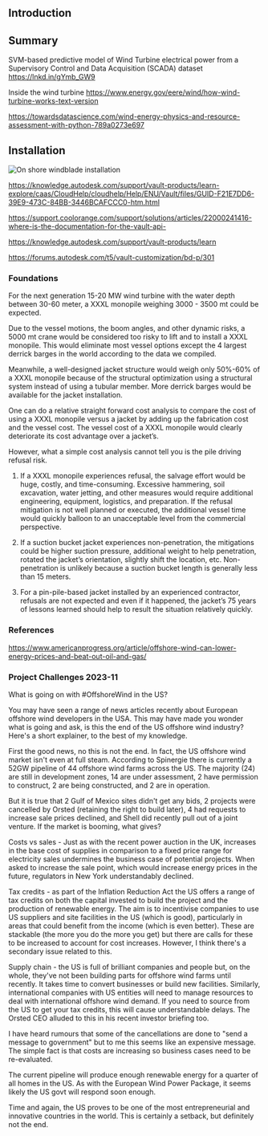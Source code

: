 ## Introduction


## Summary

SVM-based predictive model of Wind Turbine electrical power from a Supervisory Control and Data Acquisition (SCADA) dataset
https://lnkd.in/gYmb_GW9

Inside the wind turbine
https://www.energy.gov/eere/wind/how-wind-turbine-works-text-version


https://towardsdatascience.com/wind-energy-physics-and-resource-assessment-with-python-789a0273e697
## Installation


![On shore windblade installation](https://www.linkedin.com/posts/ips-baltics_blade-installation-ugcPost-6856109022748180482-n4DJ/)

https://knowledge.autodesk.com/support/vault-products/learn-explore/caas/CloudHelp/cloudhelp/Help/ENU/Vault/files/GUID-F21E7DD6-39E9-473C-84BB-3446BCAFCCC0-htm.html

https://support.coolorange.com/support/solutions/articles/22000241416-where-is-the-documentation-for-the-vault-api-

https://knowledge.autodesk.com/support/vault-products/learn


https://forums.autodesk.com/t5/vault-customization/bd-p/301

### Foundations

For the next generation 15-20 MW wind turbine with the water depth between 30-60 meter, a XXXL monopile weighing 3000 - 3500 mt could be expected.

Due to the vessel motions, the boom angles, and other dynamic risks, a 5000 mt crane would be considered too risky to lift and to install a XXXL monopile. This would eliminate most vessel options except the 4 largest derrick barges in the world according to the data we compiled.  

Meanwhile, a well-designed jacket structure would weigh only 50%-60% of a XXXL monopile because of the structural optimization using a structural system instead of using a tubular member. More derrick barges would be available for the jacket installation.  

One can do a relative straight forward cost analysis to compare the cost of using a XXXL monopile versus a jacket by adding up the fabrication cost and the vessel cost. The vessel cost of a XXXL monopile would clearly deteriorate its cost advantage over a jacket’s.

However, what a simple cost analysis cannot tell you is the pile driving refusal risk.

1) If a XXXL monopile experiences refusal, the salvage effort would be huge, costly, and time-consuming. Excessive hammering, soil excavation, water jetting, and other measures would require additional engineering, equipment, logistics, and preparation. If the refusal mitigation is not well planned or executed, the additional vessel time would quickly balloon to an unacceptable level from the commercial perspective.

2) If a suction bucket jacket experiences non-penetration, the mitigations could be higher suction pressure, additional weight to help penetration, rotated the jacket’s orientation, slightly shift the location, etc. Non-penetration is unlikely because a suction bucket length is generally less than 15 meters.

3) For a pin-pile-based jacket installed by an experienced contractor, refusals are not expected and even if it happened, the jacket’s 75 years of lessons learned should help to result the situation relatively quickly.


### References

https://www.americanprogress.org/article/offshore-wind-can-lower-energy-prices-and-beat-out-oil-and-gas/


### Project Challenges 2023-11

What is going on with #OffshoreWind in the US?


You may have seen a range of news articles recently about European offshore wind developers in the USA. This may have made you wonder what is going and ask, is this the end of the US offshore wind industry? Here's a short explainer, to the best of my knowledge.

First the good news, no this is not the end. In fact, the US offshore wind market isn't even at full steam. According to Spinergie there is currently a 52GW pipeline of 44 offshore wind farms across the US. The majority (24) are still in development zones, 14 are under assessment, 2 have permission to construct, 2 are being constructed, and 2 are in operation.

But it is true that 2 Gulf of Mexico sites didn't get any bids, 2 projects were cancelled by Orsted (retaining the right to build later), 4 had requests to increase sale prices declined, and Shell did recently pull out of a joint venture. If the market is booming, what gives?

Costs vs sales - Just as with the recent power auction in the UK, increases in the base cost of supplies in comparison to a fixed price range for electricity sales undermines the business case of potential projects. When asked to increase the sale point, which would increase energy prices in the future, regulators in New York understandably declined.

Tax credits - as part of the Inflation Reduction Act the US offers a range of tax credits on both the capital invested to build the project and the production of renewable energy. The aim is to incentivise companies to use US suppliers and site facilities in the US (which is good), particularly in areas that could benefit from the income (which is even better). These are stackable (the more you do the more you get) but there are calls for these to be increased to account for cost increases. However, I think there's a secondary issue related to this.

Supply chain - the US is full of brilliant companies and people but, on the whole, they've not been building parts for offshore wind farms until recently. It takes time to convert businesses or build new facilities. Similarly, international companies with US entities will need to manage resources to deal with international offshore wind demand. If you need to source from the US to get your tax credits, this will cause understandable delays. The Orsted CEO alluded to this in his recent investor briefing too.

I have heard rumours that some of the cancellations are done to "send a message to government" but to me this seems like an expensive message. The simple fact is that costs are increasing so business cases need to be re-evaluated.

The current pipeline will produce enough renewable energy for a quarter of all homes in the US. As with the European Wind Power Package, it seems likely the US govt will respond soon enough.

Time and again, the US proves to be one of the most entrepreneurial and innovative countries in the world. This is certainly a setback, but definitely not the end.
